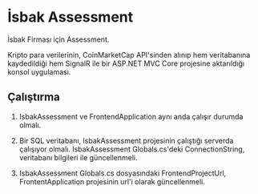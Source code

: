 # İsbak Assessment

İsbak Firması için Assessment. 

Kripto para verilerinin, CoinMarketCap API'sinden alınıp hem veritabanına kaydedildiği hem SignalR ile bir ASP.NET MVC Core projesine aktarıldığı konsol uygulaması. 

## Çalıştırma

1. IsbakAssessment ve FrontendApplication aynı anda çalışır durumda olmalı.

2. Bir SQL veritabanı, IsbakAssessment projesinin çalıştığı serverda çalışıyor olmalı. IsbakAssessment Globals.cs'deki ConnectionString, veritabanı bilgileri ile güncellenmeli.

3. IsbakAssessment Globals.cs dosyasındaki FrontendProjectUrl, FrontentApplication projesinin url'i olarak güncellenmeli.